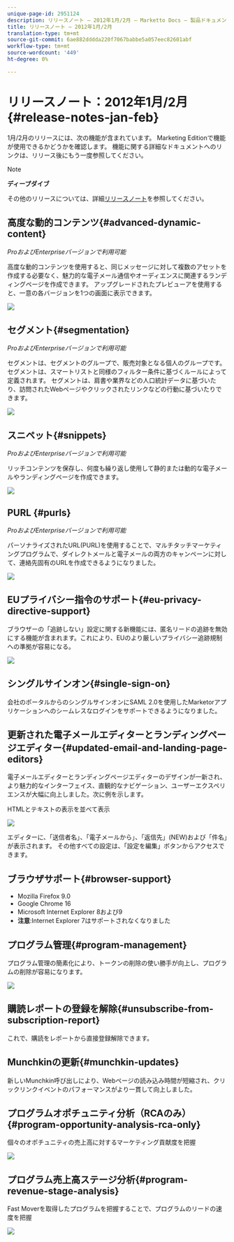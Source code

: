 ```yaml
---
unique-page-id: 2951124
description: リリースノート — 2012年1月/2月 — Marketto Docs — 製品ドキュメント
title: リリースノート — 2012年1月/2月
translation-type: tm+mt
source-git-commit: 6ae882dddda220f7067babbe5a057eec82601abf
workflow-type: tm+mt
source-wordcount: '449'
ht-degree: 0%

---
```



# リリースノート：2012年1月/2月{#release-notes-jan-feb}

1月/2月のリリースには、次の機能が含まれています。 Marketing Editionで機能が使用できるかどうかを確認します。 機能に関する詳細なドキュメントへのリンクは、リリース後にもう一度参照してください。

>[!NOTE]
>
>**ディープダイブ**
>
>その他のリリースについては、詳細[リリースノート](https://docs.marketo.com/display/docs/release+notes)を参照してください。

## 高度な動的コンテンツ{#advanced-dynamic-content}

*ProおよびEnterpriseバージョンで利用可能*

高度な動的コンテンツを使用すると、同じメッセージに対して複数のアセットを作成する必要なく、魅力的な電子メール通信やオーディエンスに関連するランディングページを作成できます。 アップグレードされたプレビューアを使用すると、一意の各バージョンを1つの画面に表示できます。

![](assets/image2014-9-23-9-3a50-3a27.png)

## セグメント{#segmentation}

*ProおよびEnterpriseバージョンで利用可能*

セグメントは、セグメントのグループで、販売対象となる個人のグループです。 セグメントは、スマートリストと同様のフィルター条件に基づくルールによって定義されます。 セグメントは、肩書や業界などの人口統計データに基づいたり、訪問されたWebページやクリックされたリンクなどの行動に基づいたりできます。

![](assets/image2014-9-23-9-3a50-3a42.png)

## スニペット{#snippets}

*ProおよびEnterpriseバージョンで利用可能*

リッチコンテンツを保存し、何度も繰り返し使用して静的または動的な電子メールやランディングページを作成できます。

![](assets/image2014-9-23-9-3a50-3a58.png)

## PURL {#purls}

*ProおよびEnterpriseバージョンで利用可能*

パーソナライズされたURL(PURL)を使用することで、マルチタッチマーケティングプログラムで、ダイレクトメールと電子メールの両方のキャンペーンに対して、連絡先固有のURLを作成できるようになりました。

![](assets/image2014-9-23-9-3a51-3a11.png)

## EUプライバシー指令のサポート{#eu-privacy-directive-support}

ブラウザーの「追跡しない」設定に関する新機能には、匿名リードの追跡を無効にする機能が含まれます。これにより、EUのより厳しいプライバシー追跡規制への準拠が容易になる。

![](assets/image2014-9-23-9-3a51-3a32.png)

## シングルサインオン{#single-sign-on}

会社のポータルからのシングルサインオンにSAML 2.0を使用したMarketorアプリケーションへのシームレスなログインをサポートできるようになりました。

## 更新された電子メールエディターとランディングページエディター{#updated-email-and-landing-page-editors}

電子メールエディターとランディングページエディターのデザインが一新され、より魅力的なインターフェイス、直観的なナビゲーション、ユーザーエクスペリエンスが大幅に向上しました。次に例を示します。

HTMLとテキストの表示を並べて表示

![](assets/image2014-9-23-9-3a51-3a54.png)

エディターに、「送信者名」、「電子メールから」、「返信先」(NEW)および「件名」が表示されます。 その他すべての設定は、「設定を編集」ボタンからアクセスできます。

## ブラウザサポート{#browser-support}

* Mozilla Firefox 9.0
* Google Chrome 16
* Microsoft Internet Explorer 8および9
* **注意**:Internet Explorer 7はサポートされなくなりました

## プログラム管理{#program-management}

プログラム管理の簡素化により、トークンの削除の使い勝手が向上し、プログラムの削除が容易になります。

![](assets/image2014-9-23-9-3a52-3a11.png)

## 購読レポートの登録を解除{#unsubscribe-from-subscription-report}

これで、購読をレポートから直接登録解除できます。

## Munchkinの更新{#munchkin-updates}

新しいMunchkin呼び出しにより、Webページの読み込み時間が短縮され、クリックリンクイベントのパフォーマンスがより一貫して向上しました。

## プログラムオポチュニティ分析（RCAのみ） {#program-opportunity-analysis-rca-only}

個々のオポチュニティの売上高に対するマーケティング貢献度を把握

![](assets/image2014-9-23-9-3a52-3a30.png)

## プログラム売上高ステージ分析{#program-revenue-stage-analysis}

Fast Moverを取得したプログラムを把握することで、プログラムのリードの速度を把握

![](assets/image2014-9-23-9-3a52-3a47.png)

